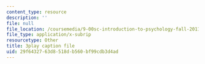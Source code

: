 ```yaml
---
content_type: resource
description: ''
file: null
file_location: /coursemedia/9-00sc-introduction-to-psychology-fall-2011/29f6432763d8518db560bf99cdb3d4ad_kD3CswjYb2E.vtt
file_type: application/x-subrip
resourcetype: Other
title: 3play caption file
uid: 29f64327-63d8-518d-b560-bf99cdb3d4ad
---
```


